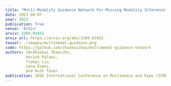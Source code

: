 ```yaml
---
title: "Multi-Modality Guidance Network For Missing Modality Inference"
date: 2023-09-07
year: 2023
publication: True
venue: 'ArXiv'
arxiv: 2309.03452
arxiv_url: https://arxiv.org/abs/2309.03452
teaser: ./images/multimodal-guidance.png
code: https://github.com/zhuokaizhao/multimodal-guidance-network
authors: <b>Zhuokai Zhao</b>,
         Harish Palani,
         Tianyi Liu,
         Lena Evans,
         and Ruth Toner
publication: IEEE International Conference on Multimedia and Expo (ICME) Industry Track
---
```

